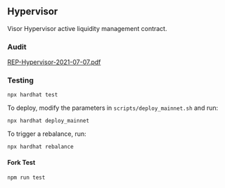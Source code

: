 ## Hypervisor

Visor Hypervisor active liquidity management contract.

### Audit
[REP-Hypervisor-2021-07-07.pdf](https://github.com/VisorFinance/hypervisor/blob/master/REP-Hypervisor-2021-07-07.pdf)

### Testing

`npx hardhat test`

To deploy, modify the parameters in `scripts/deploy_mainnet.sh` and run:

`npx hardhat deploy_mainnet`

To trigger a rebalance, run:

`npx hardhat rebalance`

#### Fork Test

`npm run test`
